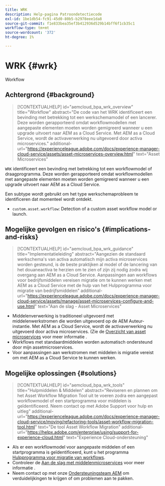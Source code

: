```yaml
---
title: WRK
description: Help-pagina Patroondetectiecode
exl-id: 1be1db54-fc91-45d0-80b5-b2978eee1da8
source-git-commit: f1e833bea35ef3b412936d529b14bff6f1cb35c1
workflow-type: tm+mt
source-wordcount: '372'
ht-degree: 1%

---
```


# WRK {#wrk}

Workflow

## Achtergrond {#background}

>[!CONTEXTUALHELP]
>id="aemcloud_bpa_wrk_overview"
>title="Workflow"
>abstract="De code van het WRK identificeert een bevinding met betrekking tot een werkschemamodel of een lancerer. Deze worden gerapporteerd omdat workflowmodellen met aangepaste elementen moeten worden gemigreerd wanneer u een upgrade uitvoert naar AEM as a Cloud Service. Met AEM as a Cloud Service, wordt de activaverwerking nu uitgevoerd door activa microservices."
>additional-url="https://experienceleague.adobe.com/docs/experience-manager-cloud-service/assets/asset-microservices-overview.html" text="Asset Microservices"

`WRK` identificeert een bevinding met betrekking tot een workflowmodel of draagprogramma. Deze worden gerapporteerd omdat workflowmodellen met aangepaste elementen moeten worden gemigreerd wanneer u een upgrade uitvoert naar AEM as a Cloud Service.

Een subtype wordt gebruikt om het type werkschemaprobleem te identificeren dat momenteel wordt ontdekt.

* `custom.asset.workflow`: Detection of a custom asset workflow model or launch.

## Mogelijke gevolgen en risico&#39;s {#implications-and-risks}

>[!CONTEXTUALHELP]
>id="aemcloud_bpa_wrk_guidance"
>title="Implementatieleiding"
>abstract="Aangezien de standaard werkschema&#39;s van activa automatisch mijn activa microservices worden gesteund, is de beste praktijken al model of de lancering van het douaneactiva te herzien om te zien of zijn zij nodig zodra wij overgang aan AEM as a Cloud Service. Aanpassingen aan workflows voor bedrijfsmiddelen vereisen migratie om te kunnen werken met AEM as a Cloud Service met de hulp van het Hulpprogramma voor migratie van bedrijfsmiddelen"
>additional-url="https://experienceleague.adobe.com/docs/experience-manager-cloud-service/assets/manage/asset-microservices-configure-and-use.html" text="Aan de slag - Asset Microservices"

* Middelenverwerking is traditioneel uitgevoerd met middelenwerkstromen die worden uitgevoerd op de AEM Auteur-instantie. Met AEM as a Cloud Service, wordt de activaverwerking nu uitgevoerd door activa microservices. (Zie de [Overzicht van asset microservices](https://experienceleague.adobe.com/docs/experience-manager-cloud-service/assets/asset-microservices-overview.html) voor meer informatie .
* Workflows met standaardmiddelen worden automatisch ondersteund door mijn assetmicroservices.
* Voor aanpassingen aan werkstromen met middelen is migratie vereist om met AEM as a Cloud Service te kunnen werken.

## Mogelijke oplossingen {#solutions}

>[!CONTEXTUALHELP]
>id="aemcloud_bpa_wrk_tools"
>title="Hulpmiddelen &amp; Middelen"
>abstract="Reviseren en plannen om het Asset Workflow Migration Tool uit te voeren zodra een aangepast workflowmodel of een startprogramma voor middelen is geïdentificeerd. Neem contact op met Adobe Support voor hulp en uitleg"
>additional-url="https://experienceleague.adobe.com/docs/experience-manager-cloud-service/moving/refactoring-tools/asset-workflow-migration-tool.html" text="De tool Asset Workflow Migration"
>additional-url="https://helpx.adobe.com/enterprise/using/support-for-experience-cloud.html" text="Experience Cloud-ondersteuning"

* Als er een workflowmodel voor aangepaste middelen of een startprogramma is geïdentificeerd, kunt u het programma [Hulpprogramma voor migratie van workflows](https://experienceleague.adobe.com/docs/experience-manager-cloud-service/moving/refactoring-tools/asset-workflow-migration-tool.html).
* Controleer de [Aan de slag met middelenmicroservices](https://experienceleague.adobe.com/docs/experience-manager-cloud-service/assets/manage/asset-microservices-configure-and-use.html) voor meer informatie .
* Neem contact op met onze [Ondersteuningsteam AEM](https://helpx.adobe.com/enterprise/using/support-for-experience-cloud.html) om verduidelijkingen te krijgen of om problemen aan te pakken.
